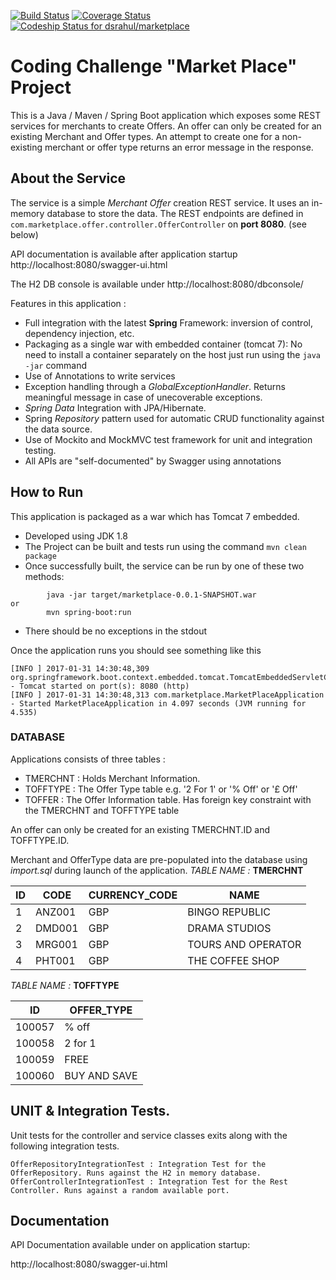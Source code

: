 [![Build Status](https://travis-ci.org/dsrahul/marketplace.svg?branch=master)](https://travis-ci.org/dsrahul/marketplace) [![Coverage Status](https://coveralls.io/repos/github/dsrahul/marketplace/badge.svg?branch=master)](https://coveralls.io/github/dsrahul/marketplace?branch=master) [ ![Codeship Status for dsrahul/marketplace](https://app.codeship.com/projects/4a0f6040-8ee3-0135-0d60-3a7a536cf0eb/status?branch=master)](https://app.codeship.com/projects/249830)
# Coding Challenge "Market Place" Project

This is a Java / Maven / Spring Boot application which exposes some REST services for merchants to create Offers. 
An offer can only be created for an existing Merchant and Offer types. An attempt to create one for a non-existing merchant or offer type returns an error message in the response.

## About the Service
The service is a simple *Merchant Offer* creation REST service. It uses an in-memory database to store the data. The REST endpoints are defined in ```com.marketplace.offer.controller.OfferController``` on **port 8080**. (see below)

API documentation is available after application startup
http://localhost:8080/swagger-ui.html

The H2 DB console is available under
http://localhost:8080/dbconsole/

Features in this application : 
* Full integration with the latest **Spring** Framework: inversion of control, dependency injection, etc.
* Packaging as a single war with embedded container (tomcat 7): No need to install a container separately on the host just run using the ``java -jar`` command
* Use of Annotations to write services
* Exception handling through a *GlobalExceptionHandler*. Returns meaningful message in case of unecoverable exceptions.
* *Spring Data* Integration with JPA/Hibernate. 
* Spring *Repository* pattern used for automatic CRUD functionality against the data source.
* Use of Mockito and MockMVC test framework for unit and integration testing.
* All APIs are "self-documented" by Swagger using annotations 

## How to Run 

This application is packaged as a war which has Tomcat 7 embedded.

* Developed using JDK 1.8
* The Project can be built and tests run using the command ```mvn clean package```
* Once successfully built, the service can be run by one of these two methods:
```
        java -jar target/marketplace-0.0.1-SNAPSHOT.war
or
        mvn spring-boot:run
```
* There should be no exceptions in the stdout

Once the application runs you should see something like this

```
[INFO ] 2017-01-31 14:30:48,309 org.springframework.boot.context.embedded.tomcat.TomcatEmbeddedServletContainer - Tomcat started on port(s): 8080 (http)
[INFO ] 2017-01-31 14:30:48,313 com.marketplace.MarketPlaceApplication - Started MarketPlaceApplication in 4.097 seconds (JVM running for 4.535)
```

### DATABASE
Applications consists of three tables :
* TMERCHNT : Holds Merchant Information.  
* TOFFTYPE :  The Offer Type table e.g. '2 For 1' or '% Off' or '£ Off'
* TOFFER   : The Offer Information table. Has foreign key constraint with the TMERCHNT and TOFFTYPE table

An offer can only be created for an existing TMERCHNT.ID and TOFFTYPE.ID.  

Merchant and OfferType data are pre-populated into the database using *import.sql* during launch of the application.
*TABLE NAME :* **TMERCHNT**

|ID |   CODE|   CURRENCY_CODE   |   NAME                |  
|---|-------|-------------------|-----------------------|
|1  |ANZ001 |GBP                |   BINGO REPUBLIC      |
|2  |DMD001 |GBP                |   DRAMA STUDIOS       |
|3  |MRG001 |GBP                |   TOURS AND OPERATOR  |
|4  |PHT001 |GBP                |   THE COFFEE SHOP     |

*TABLE NAME :* **TOFFTYPE**

|ID     |OFFER_TYPE         |
|-------|-------------------|
|100057 |% off              |
|100058 |2 for 1            |
|100059 |FREE               |
|100060 |BUY AND SAVE       |

## UNIT & Integration Tests.

Unit tests for the controller and service classes exits along with the following integration tests.

```
OfferRepositoryIntegrationTest : Integration Test for the OfferRepository. Runs against the H2 in memory database.
OfferControllerIntegrationTest : Integration Test for the Rest Controller. Runs against a random available port.
```

## Documentation
API Documentation available under on application startup:

http://localhost:8080/swagger-ui.html





